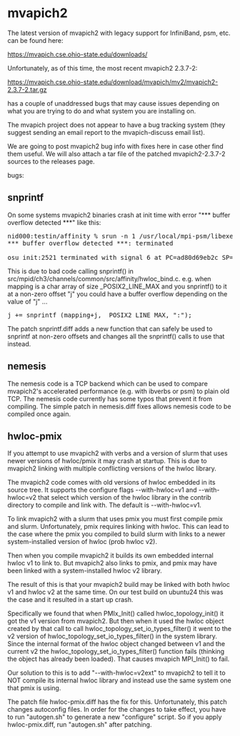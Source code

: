 # mvapich2

The latest version of mvapich2 with legacy support for InfiniBand,
psm, etc. can be found here:

https://mvapich.cse.ohio-state.edu/downloads/

Unfortunately, as of this time, the most recent mvapich2 2.3.7-2:

https://mvapich.cse.ohio-state.edu/download/mvapich/mv2/mvapich2-2.3.7-2.tar.gz

has a couple of unaddressed bugs that may cause issues depending
on what you are trying to do and what system you are installing on.

The mvapich project does not appear to have a bug tracking system
(they suggest sending an email report to the mvapich-discuss email
list).

We are going to post mvapich2 bug info with fixes here in case
other find them useful.   We will also attach a tar file of
the patched mvapich2-2.3.7-2 sources to the releases page.

bugs:

## snprintf

On some systems mvapich2 binaries crash at init time with
error "*** buffer overflow detected ***" like this:

<pre>
nid000:testin/affinity % srun -n 1 /usr/local/mpi-psm/libexec/osu-micro-benchmarks/mpi/startup/osu_init
*** buffer overflow detected ***: terminated

osu_init:2521 terminated with signal 6 at PC=ad80d69eb2c SP=7ffd8ffa93e0.  Backtrace:
</pre>

This is due to bad code calling snprintf() in
src/mpid/ch3/channels/common/src/affinity/hwloc_bind.c.  e.g. when
mapping is a char array of size _POSIX2_LINE_MAX and you snprintf()
to it at a non-zero offset "j" you could have a buffer overflow
depending on the value of "j" ...

<pre>
j += snprintf (mapping+j, _POSIX2_LINE_MAX, ":");
</pre>

The patch snprintf.diff adds a new function that can safely be used
to snprintf at non-zero offsets and changes all the snprintf() calls
to use that instead.

## nemesis

The nemesis code is a TCP backend which can be used to compare mvapich2's
accelerated performance (e.g. with ibverbs or psm) to plain old TCP.
The nemesis code currently has some typos that prevent it from compiling.
The simple patch in nemesis.diff fixes allows nemesis code to be compiled
once again.

## hwloc-pmix

If you attempt to use mvapich2 with verbs and a version of slurm that
uses newer versions of hwloc/pmix it may crash at startup.  This is due to
mvapich2 linking with multiple conflicting versions of the hwloc library.

The mvapich2 code comes with old versions of hwloc embedded in its source
tree.  It supports the configure flags --with-hwloc=v1 and --with-hwloc=v2
that select which version of the hwloc library in the contrib directory
to compile and link with.  The default is --with-hwloc=v1.

To link mvapich2 with a slurm that uses pmix you must first compile
pmix and slurm.   Unfortunately, pmix requires linking with hwloc.
This can lead to the case where the pmix you compiled to build slurm
with links to a newer system-installed version of hwloc (prob hwloc v2).

Then when you compile mvapich2 it builds its own embedded internal
hwloc v1 to link to.   But mvapich2 also links to pmix, and pmix may
have been linked with a system-installed hwloc v2 library.

The result of this is that your mvapich2 build may be linked with
both hwloc v1 and hwloc v2 at the same time.   On our test build
on ubuntu24 this was the case and it resulted in a start up crash.

Specifically we found that when PMIx_Init() called hwloc_topology_init()
it got the v1 version from mvapich2.   But then when it used the hwloc
object created by that call to call hwloc_topology_set_io_types_filter()
it went to the v2 version of hwloc_topology_set_io_types_filter()
in the system library.  Since the internal format of the hwloc object
changed between v1 and the current v2 the hwloc_topology_set_io_types_filter()
function fails (thinking the object has already been loaded).  That
causes mvapich MPI_Init() to fail.

Our solution to this is to add "--with-hwloc=v2ext" to mvapich2
to tell it to NOT compile its internal hwloc library and instead
use the same system one that pmix is using.

The patch file hwloc-pmix.diff has the fix for this.  Unfortunately,
this patch changes autoconfig files.   In order for the changes
to take effect, you have to run "autogen.sh" to generate a new
"configure" script.   So if you apply hwloc-pmix.diff, run
"autogen.sh" after patching.

